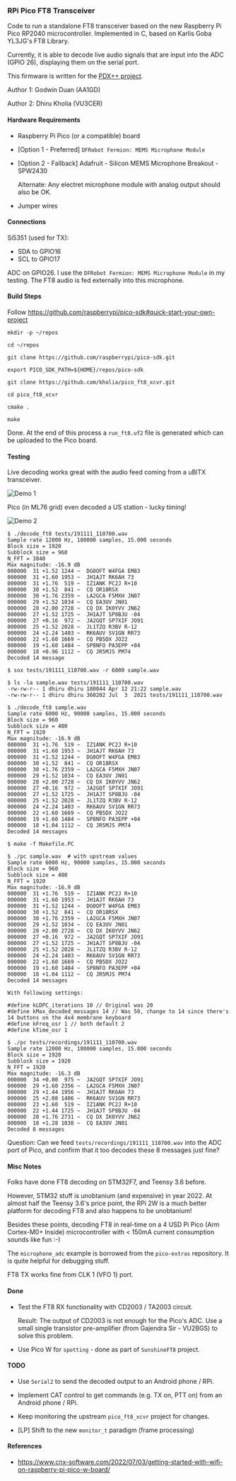 ### RPi Pico FT8 Transceiver

Code to run a standalone FT8 transceiver based on the new Raspberry Pi Pico
RP2040 microcontroller. Implemented in C, based on Karlis Goba YL3JG's FT8
Library.

Currently, it is able to decode live audio signals that are input into the ADC
(GPIO 26), displaying them on the serial port.

This firmware is written for the [PDX++ project](https://github.com/kholia/Easy-Transceiver/tree/master/PDX++).

Author 1: Godwin Duan (AA1GD)

Author 2: Dhiru Kholia (VU3CER)


#### Hardware Requirements

- Raspberry Pi Pico (or a compatible) board

- [Option 1 - Preferred] `DFRobot Fermion: MEMS Microphone Module`

- [Option 2 - Fallback] Adafruit - Silicon MEMS Microphone Breakout - SPW2430

  Alternate: Any electret microphone module with analog output should also be
  OK.

- Jumper wires


#### Connections

Si5351 (used for TX):

- SDA to GPIO16
- SCL to GPIO17

ADC on GPIO26. I use the `DFRobot Fermion: MEMS Microphone Module` in my
testing. The FT8 audio is fed externally into this microphone.


#### Build Steps

Follow https://github.com/raspberrypi/pico-sdk#quick-start-your-own-project

```
mkdir -p ~/repos

cd ~/repos

git clone https://github.com/raspberrypi/pico-sdk.git

export PICO_SDK_PATH=${HOME}/repos/pico-sdk

git clone https://github.com/kholia/pico_ft8_xcvr.git

cd pico_ft8_xcvr

cmake .

make
```

Done. At the end of this process a `run_ft8.uf2` file is generated which can be
uploaded to the Pico board.


#### Testing

Live decoding works great with the audio feed coming from a uBITX transceiver.

![Demo 1](./screenshots/Screenshot_2022-07-28_18-48-16.png)

Pico (in ML76 grid) even decoded a US station - lucky timing!

![Demo 2](./screenshots/Screenshot_2022-07-28_18-43-09.png)

```
$ ./decode_ft8 tests/191111_110700.wav
Sample rate 12000 Hz, 180000 samples, 15.000 seconds
Block size = 1920
Subblock size = 960
N_FFT = 3840
Max magnitude: -16.9 dB
000000  31 +1.52 1244 ~  DG0OFT W4FGA EM83
000000  31 +1.60 1953 ~  JH1AJT RK6AH 73
000000  31 +1.76  519 ~  IZ1ANK PC2J R+10
000000  30 +1.52  841 ~  CQ OR18RSX
000000  30 +1.76 2359 ~  LA2GCA F5MXH JN07
000000  29 +1.52 1034 ~  CQ EA3UV JN01
000000  28 +2.00 2728 ~  CQ DX IK0YVV JN62
000000  27 +1.52 1725 ~  JH1AJT SP8BJU -04
000000  27 +0.16  972 ~  JA2GQT SP7XIF JO91
000000  25 +1.52 2028 ~  JL1TZQ R3BV R-12
000000  24 +2.24 1403 ~  RK6AUV SV1GN RR73
000000  22 +1.60 1669 ~  CQ PB5DX JO22
000000  19 +1.60 1484 ~  SP8NFO PA3EPP +04
000000  18 +0.96 1112 ~  CQ JR5MJS PM74
Decoded 14 message
```

```
$ sox tests/191111_110700.wav -r 6000 sample.wav

$ ls -la sample.wav tests/191111_110700.wav
-rw-rw-r-- 1 dhiru dhiru 180044 Apr 12 21:22 sample.wav
-rw-rw-r-- 1 dhiru dhiru 360202 Jul  3  2021 tests/191111_110700.wav

$ ./decode_ft8 sample.wav
Sample rate 6000 Hz, 90000 samples, 15.000 seconds
Block size = 960
Subblock size = 480
N_FFT = 1920
Max magnitude: -16.9 dB
000000  31 +1.76  519 ~  IZ1ANK PC2J R+10
000000  31 +1.60 1953 ~  JH1AJT RK6AH 73
000000  31 +1.52 1244 ~  DG0OFT W4FGA EM83
000000  30 +1.52  841 ~  CQ OR18RSX
000000  30 +1.76 2359 ~  LA2GCA F5MXH JN07
000000  29 +1.52 1034 ~  CQ EA3UV JN01
000000  28 +2.00 2728 ~  CQ DX IK0YVV JN62
000000  27 +0.16  972 ~  JA2GQT SP7XIF JO91
000000  27 +1.52 1725 ~  JH1AJT SP8BJU -04
000000  25 +1.52 2028 ~  JL1TZQ R3BV R-12
000000  24 +2.24 1403 ~  RK6AUV SV1GN RR73
000000  22 +1.60 1669 ~  CQ PB5DX JO22
000000  19 +1.60 1484 ~  SP8NFO PA3EPP +04
000000  18 +1.04 1112 ~  CQ JR5MJS PM74
Decoded 14 messages
```

```
$ make -f Makefile.PC

$ ./pc sample.wav  # with upstream values
Sample rate 6000 Hz, 90000 samples, 15.000 seconds
Block size = 960
Subblock size = 480
N_FFT = 1920
Max magnitude: -16.9 dB
000000  31 +1.76  519 ~  IZ1ANK PC2J R+10
000000  31 +1.60 1953 ~  JH1AJT RK6AH 73
000000  31 +1.52 1244 ~  DG0OFT W4FGA EM83
000000  30 +1.52  841 ~  CQ OR18RSX
000000  30 +1.76 2359 ~  LA2GCA F5MXH JN07
000000  29 +1.52 1034 ~  CQ EA3UV JN01
000000  28 +2.00 2728 ~  CQ DX IK0YVV JN62
000000  27 +0.16  972 ~  JA2GQT SP7XIF JO91
000000  27 +1.52 1725 ~  JH1AJT SP8BJU -04
000000  25 +1.52 2028 ~  JL1TZQ R3BV R-12
000000  24 +2.24 1403 ~  RK6AUV SV1GN RR73
000000  22 +1.60 1669 ~  CQ PB5DX JO22
000000  19 +1.60 1484 ~  SP8NFO PA3EPP +04
000000  18 +1.04 1112 ~  CQ JR5MJS PM74
Decoded 14 messages
```

```
With following settings:

#define kLDPC_iterations 10 // Original was 20
#define kMax_decoded_messages 14 // Was 50, change to 14 since there's 14 buttons on the 4x4 membrane keyboard
#define kFreq_osr 1 // both default 2
#define kTime_osr 1

$ ./pc tests/recordings/191111_110700.wav
Sample rate 12000 Hz, 180000 samples, 15.000 seconds
Block size = 1920
Subblock size = 1920
N_FFT = 1920
Max magnitude: -16.3 dB
000000  34 +0.00  975 ~  JA2GQT SP7XIF JO91
000000  29 +1.60 2356 ~  LA2GCA F5MXH JN07
000000  29 +1.44 1956 ~  JH1AJT RK6AH 73
000000  25 +2.08 1406 ~  RK6AUV SV1GN RR73
000000  23 +1.60  519 ~  IZ1ANK PC2J R+10
000000  22 +1.44 1725 ~  JH1AJT SP8BJU -04
000000  20 +1.76 2731 ~  CQ DX IK0YVV JN62
000000  18 +1.28 1038 ~  CQ EA3UV JN01
Decoded 8 messages
```

Question: Can we feed `tests/recordings/191111_110700.wav` into the ADC port of
Pico, and confirm that it too decodes these 8 messages just fine?


#### Misc Notes

Folks have done FT8 decoding on STM32F7, and Teensy 3.6 before.

However, STM32 stuff is unobtanium (and expensive) in year 2022. At almost half
the Teensy 3.6's price point, the RPi 2W is a much better platform for decoding
FT8 and also happens to be unobtanium!

Besides these points, decoding FT8 in real-time on a 4 USD Pi Pico (Arm
Cortex-M0+ Inside) microcontroller with < 150mA current consumption sounds like
fun :-)

The `microphone_adc` example is borrowed from the `pico-extras` repository. It
is quite helpful for debugging stuff.

FT8 TX works fine from CLK 1 (VFO 1) port.


#### Done

- Test the FT8 RX functionality with CD2003 / TA2003 circuit.

  Result: The output of CD2003 is not enough for the Pico's ADC. Use a small
  single transistor pre-amplifier (from Gajendra Sir - VU2BGS) to solve this
  problem.

- Use Pico W for `spotting` - done as part of `SunshineFT8` project.


#### TODO

- Use `Serial2` to send the decoded output to an Android phone / RPi.

- Implement CAT control to get commands (e.g. TX on, PTT on) from an Android
  phone / RPi.

- Keep monitoring the upstream `pico_ft8_xcvr` project for changes.

- [LP] Shift to the new `monitor_t` paradigm (frame processing)


#### References

- https://www.cnx-software.com/2022/07/03/getting-started-with-wifi-on-raspberry-pi-pico-w-board/
